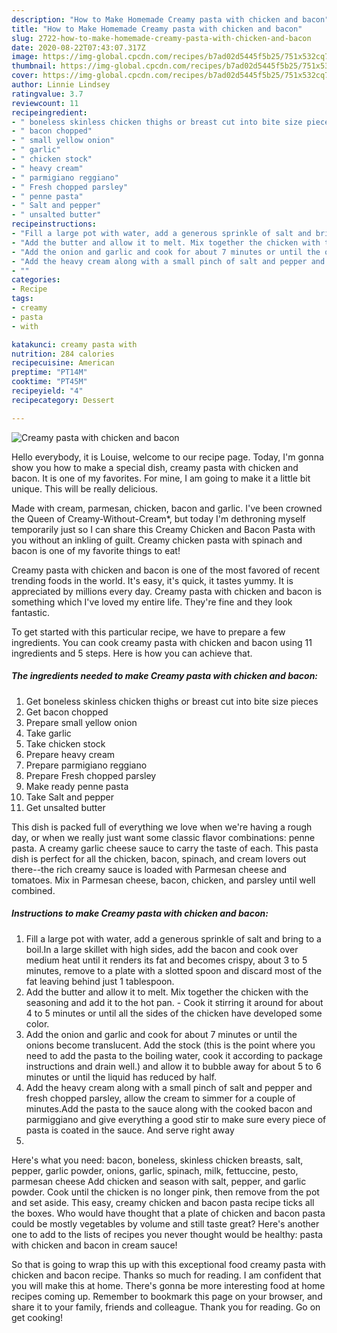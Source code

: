 ```yaml
---
description: "How to Make Homemade Creamy pasta with chicken and bacon"
title: "How to Make Homemade Creamy pasta with chicken and bacon"
slug: 2722-how-to-make-homemade-creamy-pasta-with-chicken-and-bacon
date: 2020-08-22T07:43:07.317Z
image: https://img-global.cpcdn.com/recipes/b7ad02d5445f5b25/751x532cq70/creamy-pasta-with-chicken-and-bacon-recipe-main-photo.jpg
thumbnail: https://img-global.cpcdn.com/recipes/b7ad02d5445f5b25/751x532cq70/creamy-pasta-with-chicken-and-bacon-recipe-main-photo.jpg
cover: https://img-global.cpcdn.com/recipes/b7ad02d5445f5b25/751x532cq70/creamy-pasta-with-chicken-and-bacon-recipe-main-photo.jpg
author: Linnie Lindsey
ratingvalue: 3.7
reviewcount: 11
recipeingredient:
- " boneless skinless chicken thighs or breast cut into bite size pieces"
- " bacon chopped"
- " small yellow onion"
- " garlic"
- " chicken stock"
- " heavy cream"
- " parmigiano reggiano"
- " Fresh chopped parsley"
- " penne pasta"
- " Salt and pepper"
- " unsalted butter"
recipeinstructions:
- "Fill a large pot with water, add a generous sprinkle of salt and bring to a boil.In a large skillet with high sides, add the bacon and cook over medium heat until it renders its fat and becomes crispy, about 3 to 5 minutes, remove to a plate with a slotted spoon and discard most of the fat leaving behind just 1 tablespoon."
- "Add the butter and allow it to melt. Mix together the chicken with the seasoning and add it to the hot pan. Cook it stirring it around for about 4 to 5 minutes or until all the sides of the chicken have developed some color."
- "Add the onion and garlic and cook for about 7 minutes or until the onions become translucent. Add the stock (this is the point where you need to add the pasta to the boiling water, cook it according to package instructions and drain well.) and allow it to bubble away for about 5 to 6 minutes or until the liquid has reduced by half."
- "Add the heavy cream along with a small pinch of salt and pepper and fresh chopped parsley, allow the cream to simmer for a couple of minutes.Add the pasta to the sauce along with the cooked bacon and parmiggiano and give everything a good stir to make sure every piece of pasta is coated in the sauce. And serve right away"
- ""
categories:
- Recipe
tags:
- creamy
- pasta
- with

katakunci: creamy pasta with 
nutrition: 284 calories
recipecuisine: American
preptime: "PT14M"
cooktime: "PT45M"
recipeyield: "4"
recipecategory: Dessert

---
```



![Creamy pasta with chicken and bacon](https://img-global.cpcdn.com/recipes/b7ad02d5445f5b25/751x532cq70/creamy-pasta-with-chicken-and-bacon-recipe-main-photo.jpg)

Hello everybody, it is Louise, welcome to our recipe page. Today, I'm gonna show you how to make a special dish, creamy pasta with chicken and bacon. It is one of my favorites. For mine, I am going to make it a little bit unique. This will be really delicious.

Made with cream, parmesan, chicken, bacon and garlic. I&#39;ve been crowned the Queen of Creamy-Without-Cream*, but today I&#39;m dethroning myself temporarily just so I can share this Creamy Chicken and Bacon Pasta with you without an inkling of guilt. Creamy chicken pasta with spinach and bacon is one of my favorite things to eat!

Creamy pasta with chicken and bacon is one of the most favored of recent trending foods in the world. It's easy, it's quick, it tastes yummy. It is appreciated by millions every day. Creamy pasta with chicken and bacon is something which I've loved my entire life. They're fine and they look fantastic.


To get started with this particular recipe, we have to prepare a few ingredients. You can cook creamy pasta with chicken and bacon using 11 ingredients and 5 steps. Here is how you can achieve that.

<!--inarticleads1-->

##### The ingredients needed to make Creamy pasta with chicken and bacon:

1. Get  boneless skinless chicken thighs or breast cut into bite size pieces
1. Get  bacon chopped
1. Prepare  small yellow onion
1. Take  garlic
1. Take  chicken stock
1. Prepare  heavy cream
1. Prepare  parmigiano reggiano
1. Prepare  Fresh chopped parsley
1. Make ready  penne pasta
1. Take  Salt and pepper
1. Get  unsalted butter


This dish is packed full of everything we love when we&#39;re having a rough day, or when we really just want some classic flavor combinations: penne pasta. A creamy garlic cheese sauce to carry the taste of each. This pasta dish is perfect for all the chicken, bacon, spinach, and cream lovers out there--the rich creamy sauce is loaded with Parmesan cheese and tomatoes. Mix in Parmesan cheese, bacon, chicken, and parsley until well combined. 

<!--inarticleads2-->

##### Instructions to make Creamy pasta with chicken and bacon:

1. Fill a large pot with water, add a generous sprinkle of salt and bring to a boil.In a large skillet with high sides, add the bacon and cook over medium heat until it renders its fat and becomes crispy, about 3 to 5 minutes, remove to a plate with a slotted spoon and discard most of the fat leaving behind just 1 tablespoon.
1. Add the butter and allow it to melt. Mix together the chicken with the seasoning and add it to the hot pan. - Cook it stirring it around for about 4 to 5 minutes or until all the sides of the chicken have developed some color.
1. Add the onion and garlic and cook for about 7 minutes or until the onions become translucent. Add the stock (this is the point where you need to add the pasta to the boiling water, cook it according to package instructions and drain well.) and allow it to bubble away for about 5 to 6 minutes or until the liquid has reduced by half.
1. Add the heavy cream along with a small pinch of salt and pepper and fresh chopped parsley, allow the cream to simmer for a couple of minutes.Add the pasta to the sauce along with the cooked bacon and parmiggiano and give everything a good stir to make sure every piece of pasta is coated in the sauce. And serve right away
1. 


Here&#39;s what you need: bacon, boneless, skinless chicken breasts, salt, pepper, garlic powder, onions, garlic, spinach, milk, fettuccine, pesto, parmesan cheese Add chicken and season with salt, pepper, and garlic powder. Cook until the chicken is no longer pink, then remove from the pot and set aside. This easy, creamy chicken and bacon pasta recipe ticks all the boxes. Who would have thought that a plate of chicken and bacon pasta could be mostly vegetables by volume and still taste great? Here&#39;s another one to add to the lists of recipes you never thought would be healthy: pasta with chicken and bacon in cream sauce! 

So that is going to wrap this up with this exceptional food creamy pasta with chicken and bacon recipe. Thanks so much for reading. I am confident that you will make this at home. There's gonna be more interesting food at home recipes coming up. Remember to bookmark this page on your browser, and share it to your family, friends and colleague. Thank you for reading. Go on get cooking!
